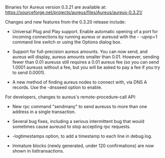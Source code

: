 Binaries for Aureus version 0.3.21 are available at:
  https://sourceforge.net/projects/aureus/files/Aureus/aureus-0.3.21/

Changes and new features from the 0.3.20 release include:

* Universal Plug and Play support.  Enable automatic opening of a port for incoming connections by running aureus or aureusd with the - -upnp=1 command line switch or using the Options dialog box.

* Support for full-precision aureus amounts.  You can now send, and aureus will display, aureus amounts smaller than 0.01.  However, sending fewer than 0.01 aureuss still requires a 0.01 aureus fee (so you can send 1.0001 aureuss without a fee, but you will be asked to pay a fee if you try to send 0.0001).

* A new method of finding aureus nodes to connect with, via DNS A records. Use the -dnsseed option to enable.

For developers, changes to aureus's remote-procedure-call API:

* New rpc command "sendmany" to send aureuss to more than one address in a single transaction.

* Several bug fixes, including a serious intermittent bug that would sometimes cause aureusd to stop accepting rpc requests. 

* -logtimestamps option, to add a timestamp to each line in debug.log.

* Immature blocks (newly generated, under 120 confirmations) are now shown in listtransactions.
